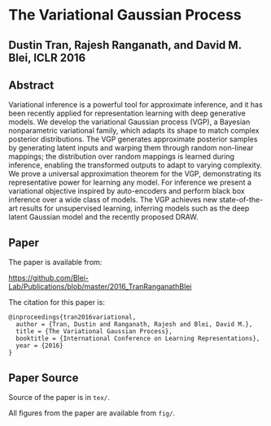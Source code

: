 # The Variational Gaussian Process
## Dustin Tran, Rajesh Ranganath, and David M. Blei, ICLR 2016

Abstract
--------

Variational inference is a powerful tool for approximate inference, and it has been recently applied for representation learning with deep generative models. We develop the variational Gaussian process (VGP), a Bayesian nonparametric variational family, which adapts its shape to match complex posterior distributions. The VGP generates approximate posterior samples by generating latent inputs and warping them through random non-linear mappings; the distribution over random mappings is learned during inference, enabling the transformed outputs to adapt to varying complexity. We prove a universal approximation theorem for the VGP, demonstrating its representative power for learning any model. For inference we present a variational objective inspired by auto-encoders and perform black box inference over a wide class of models. The VGP achieves new state-of-the-art results for unsupervised learning, inferring models such as the deep latent Gaussian model and the recently proposed DRAW.

Paper
-----

The paper is available from:

https://github.com/Blei-Lab/Publications/blob/master/2016_TranRanganathBlei

The citation for this paper is:

```
@inproceedings{tran2016variational,
  author = {Tran, Dustin and Ranganath, Rajesh and Blei, David M.},
  title = {The Variational Gaussian Process},
  booktitle = {International Conference on Learning Representations},
  year = {2016}
}
```

Paper Source
------------

Source of the paper is in `tex/`.

All figures from the paper are available from `fig/`.
